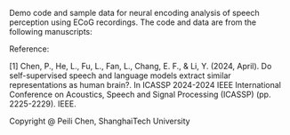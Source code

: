 Demo code and sample data for neural encoding analysis of speech perception using ECoG recordings. The code and data are from the following manuscripts:

Reference:

[1] Chen, P., He, L., Fu, L., Fan, L., Chang, E. F., & Li, Y. (2024, April). Do self-supervised speech and language models extract similar representations as human brain?. In ICASSP 2024-2024 IEEE International Conference on Acoustics, Speech and Signal Processing (ICASSP) (pp. 2225-2229). IEEE.


Copyright @ Peili Chen, ShanghaiTech University